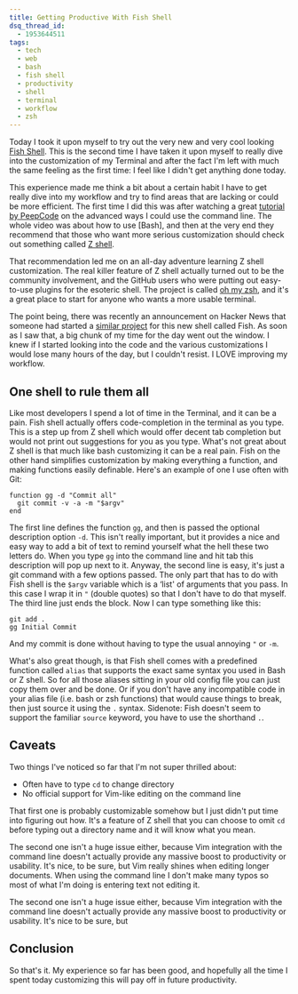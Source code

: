 ```yaml
---
title: Getting Productive With Fish Shell
dsq_thread_id:
  - 1953644511
tags:
  - tech
  - web
  - bash
  - fish shell
  - productivity
  - shell
  - terminal
  - workflow
  - zsh
---
```


Today I took it upon myself to try out the very new and very cool looking [Fish Shell][1]. This is the second time I have taken it upon myself to really dive into the customization of my Terminal and after the fact I'm left with much the same feeling as the first time: I feel like I didn't get anything done today.

This experience made me think a bit about a certain habit I have to get really dive into my workflow and try to find areas that are lacking or could be more efficient. The first time I did this was after watching a great [tutorial by PeepCode][2] on the advanced ways I could use the command line. The whole video was about how to use [Bash], and then at the very end they recommend that those who want more serious customization should check out something called [Z shell][3].

That recommendation led me on an all-day adventure learning Z shell customization. The real killer feature of Z shell actually turned out to be the community involvement, and the GitHub users who were putting out easy-to-use plugins for the esoteric shell. The project is called [oh my zsh][4], and it's a great place to start for anyone who wants a more usable terminal.

The point being, there was recently an announcement on Hacker News that someone had started a [similar project][5] for this new shell called Fish. As soon as I saw that, a big chunk of my time for the day went out the window. I knew if I started looking into the code and the various customizations I would lose many hours of the day, but I couldn't resist. I LOVE improving my workflow.

<!--more-->

## One shell to rule them all

Like most developers I spend a lot of time in the Terminal, and it can be a pain. Fish shell actually offers code-completion in the terminal as you type. This is a step up from Z shell which would offer decent tab completion but would not print out suggestions for you as you type. What's not great about Z shell is that much like bash customizing it can be a real pain. Fish on the other hand simplifies customization by making everything a function, and making functions easily definable. Here's an example of one I use often with Git:

```
function gg -d "Commit all"
  git commit -v -a -m "$argv"
end
```

The first line defines the function `gg`, and then is passed the optional description option `-d`. This isn't really important, but it provides a nice and easy way to add a bit of text to remind yourself what the hell these two letters do. When you type `gg` into the command line and hit tab this description will pop up next to it. Anyway, the second line is easy, it's just a git command with a few options passed. The only part that has to do with Fish shell is the `$argv` variable which is a &#8216;list' of arguments that you pass. In this case I wrap it in `"` (double quotes) so that I don't have to do that myself. The third line just ends the block. Now I can type something like this:

```
git add .
gg Initial Commit
```

And my commit is done without having to type the usual annoying `"` or `-m`.

What's also great though, is that Fish shell comes with a predefined function called `alias` that supports the exact same syntax you used in Bash or Z shell. So for all those aliases sitting in your old config file you can just copy them over and be done. Or if you don't have any incompatible code in your alias file (i.e. bash or zsh functions) that would cause things to break, then just source it using the `.` syntax. Sidenote: Fish doesn't seem to support the familiar `source` keyword, you have to use the shorthand `.`.

## Caveats

Two things I've noticed so far that I'm not super thrilled about:

* Often have to type `cd` to change directory
* No official support for Vim-like editing on the command line

That first one is probably customizable somehow but I just didn't put time into figuring out how. It's a feature of Z shell that you can choose to omit `cd` before typing out a directory name and it will know what you mean.

The second one isn't a huge issue either, because Vim integration with the command line doesn't actually provide any massive boost to productivity or usability. It's nice, to be sure, but Vim really shines when editing longer documents. When using the command line I don't make many typos so most of what I'm doing is entering text not editing it.

The second one isn't a huge issue either, because Vim integration with the command line doesn't actually provide any massive boost to productivity or usability. It's nice to be sure, but

## Conclusion

So that's it. My experience so far has been good, and hopefully all the time I spent today customizing this will pay off in future productivity.

[1]: http://fishshell.com/
[2]: https://peepcode.com/products/advanced-command-line
[3]: http://en.wikipedia.org/wiki/Z_shell
[4]: https://github.com/robbyrussell/oh-my-zsh
[5]: https://github.com/bpinto/oh-my-fish
